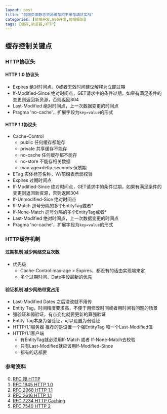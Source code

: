 ```yaml
---
layout: post
title: "前端页面静态资源缓存和不缓存填坑实战"
categories: [前端开发,Web开发,前端框架]
tags: [缓存,浏览器,HTTP]
---
```






## 缓存控制关键点

### HTTP协议头

#### HTTP 1.0 协议头

- Expires  绝对时间点，0或者无效时间建议解释为立即过期
- If-Modified-Since 绝对时间点，GET请求中的条件过期，如果有满足条件的变更则返回新资源，否则返回304
- Last-Modified 绝对时间点，上一次数据变更的时间点
- Pragma 'no-cache'，扩展字段为`key=value`的形式

#### HTTP 1.1协议头
- Cache-Control
	- public  任何缓存都能存
	- private 共享缓存不能存
	- no-cache 任何缓存都不能存
	- no-store 不能存相关数据
	- max-age=delta-seconds 保质期
- ETag 实体标签名称，W/前缀表示弱校验
- Expires 过期时间点
- If-Modified-Since 绝对时间点，GET请求中的条件过期，如果有满足条件的变更则返回新资源，否则返回304
- If-Unmodified-Sice 绝对时间点
- If-Match 逗号分隔的多个EntityTag或者*
- If-None-Match 逗号分隔的多个EntityTag或者*
- Last-Modified 绝对时间点，上一次数据变更的时间点
- Pragma  'no-cache'，扩展字段为`key=value`的形式

### HTTP缓存机制
#### 过期机制 减少网络交互次数
- 优先级 
	- Cache-Control:max-age > Expires，都没有的话由实现端来定
	- 多个过期时间，Date字段最新的优先

#### 验证机制 减少网络带宽占用
- Last-Modified Dates 之后没改就不用传
- Entity Tag，时间精度要求高，不便于用修改时间或者用时间有问题的场景
- 强验证和弱验证，有点变化就要更新的算强验证
- Entity Tag本身为强验证，可以设置为弱验证
- HTTP/1.1服务器 推荐的是设置一个强EntityTag 和一个Last-Modified值
- HTTP/1.1客户端
	- 有EntityTag就必须用If-Match 或者 If-None-Match去校验
	- 只有Last-Modified就应该用If-Modified-Since
	- 都有的话都要	 	










### 参考资料

0. [RFC 搜 HTTP](https://www.rfc-editor.org/search/rfc_search_detail.php?page=All&title=HTTP&pubstatus[]=Any&pub_date_type=any&sortkey=Number&sorting=ASC)
1. [RFC 1945 HTTP 1.0](https://www.rfc-editor.org/info/rfc1945)
2. [RFC 2068 HTTP 1.1](https://www.rfc-editor.org/info/rfc2068)
3. [RFC 2616 HTTP 1.1](https://www.rfc-editor.org/info/rfc2616)
3. [RFC 7234 HTTP Caching](https://www.rfc-editor.org/info/rfc7234)
4. [RFC 7540 HTTP 2](https://www.rfc-editor.org/info/rfc7540)
